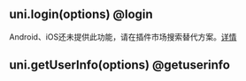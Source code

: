 ## uni.login(options) @login

<!-- UTSAPIJSON.login.description -->

Android、iOS还未提供此功能，请在插件市场搜索替代方案。[详情](https://ext.dcloud.net.cn/search?q=%E5%BE%AE%E4%BF%A1%E7%99%BB%E5%BD%95&orderBy=Relevance&uni-appx=1&uni-app-platforms=&uni-app-x-platforms=&uni-appx=1)

<!-- UTSAPIJSON.login.compatibility -->

<!-- UTSAPIJSON.login.param -->

<!-- UTSAPIJSON.login.returnValue -->

<!-- UTSAPIJSON.login.example -->

<!-- UTSAPIJSON.login.tutorial -->

## uni.getUserInfo(options) @getuserinfo

<!-- UTSAPIJSON.getUserInfo.description -->

<!-- UTSAPIJSON.getUserInfo.compatibility -->

<!-- UTSAPIJSON.getUserInfo.param -->

<!-- UTSAPIJSON.getUserInfo.returnValue -->

<!-- UTSAPIJSON.getUserInfo.example -->

<!-- UTSAPIJSON.getUserInfo.tutorial -->

<!-- UTSAPIJSON.signIn.example -->

<!-- UTSAPIJSON.general_type.name -->

<!-- UTSAPIJSON.general_type.param -->
